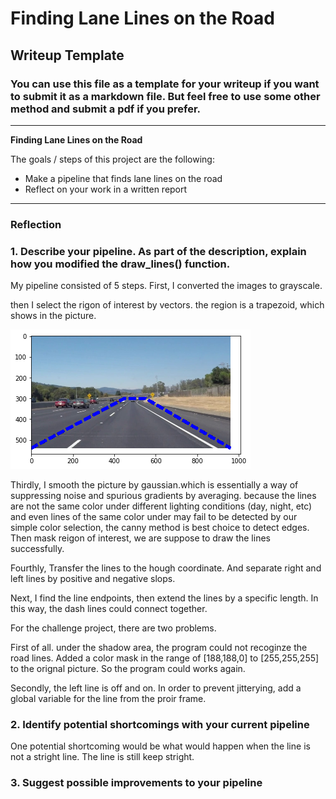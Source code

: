 # **Finding Lane Lines on the Road** 

## Writeup Template

### You can use this file as a template for your writeup if you want to submit it as a markdown file. But feel free to use some other method and submit a pdf if you prefer.

---

**Finding Lane Lines on the Road**

The goals / steps of this project are the following:
* Make a pipeline that finds lane lines on the road
* Reflect on your work in a written report


[//]: # (Image References)

[image1]: ./examples/reigon_of_interest.jpg "ReigonofInterest"

---

### Reflection

### 1. Describe your pipeline. As part of the description, explain how you modified the draw_lines() function.

My pipeline consisted of 5 steps. First, I converted the images to grayscale.

then I select the rigon of interest by vectors. the region is a trapezoid, which shows in the picture.


![Screenshot](./examples/reigon_of_interest.jpg)


Thirdly, I smooth the picture by gaussian.which is essentially a way of suppressing noise and spurious gradients by averaging. because the lines are not the same color under different lighting conditions (day, night, etc) and even lines of the same color under may fail to be detected by our simple color selection, the canny method is best choice to detect edges. Then mask reigon of interest, we are suppose to draw the lines successfully. 

Fourthly, Transfer the lines to the hough coordinate. And separate right and left lines by positive and negative slops.


Next, I find the line endpoints, then extend the lines by a specific length. In this way, the dash lines could connect together.

For the challenge project, there are two problems.

First of all. under the shadow area, the program could not recoginze the road lines. Added a color mask in the range of [188,188,0] to [255,255,255] to the orignal picture. So the program could works again.

Secondly, the left line is off and on. In order to prevent jitterying, add a global variable for the line from the proir frame.

### 2. Identify potential shortcomings with your current pipeline

One potential shortcoming would be what would happen when the line is not a stright line. The line is still keep stright. 



### 3. Suggest possible improvements to your pipeline

